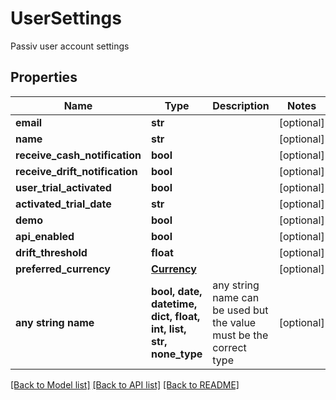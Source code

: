 # UserSettings

Passiv user account settings

## Properties
Name | Type | Description | Notes
------------ | ------------- | ------------- | -------------
**email** | **str** |  | [optional] 
**name** | **str** |  | [optional] 
**receive_cash_notification** | **bool** |  | [optional] 
**receive_drift_notification** | **bool** |  | [optional] 
**user_trial_activated** | **bool** |  | [optional] 
**activated_trial_date** | **str** |  | [optional] 
**demo** | **bool** |  | [optional] 
**api_enabled** | **bool** |  | [optional] 
**drift_threshold** | **float** |  | [optional] 
**preferred_currency** | [**Currency**](Currency.md) |  | [optional] 
**any string name** | **bool, date, datetime, dict, float, int, list, str, none_type** | any string name can be used but the value must be the correct type | [optional]

[[Back to Model list]](../README.md#documentation-for-models) [[Back to API list]](../README.md#documentation-for-api-endpoints) [[Back to README]](../README.md)


